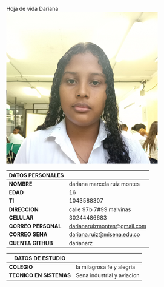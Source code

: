 Hoja de vida Dariana
<img src="https://github.com/darianarz/hoja-de-vida/blob/main/fto.jpg"
alt="la ceabeza y el torso de un esqueleto de dinosaurio;
      tiene una cabeza grande con dientes largos y afilados"
width="400"
height="400">

|**DATOS PERSONALES** |                              |
|---------------------|------------------------------|
|**NOMBRE**           |  dariana marcela ruiz montes |
|**EDAD**             |  16                          |
| **TI**              |  1043588307                  |
|**DIRECCION**        | calle 97b 7#99 malvinas      |
|**CELULAR**          | 30244486683                  |
| **CORREO PERSONAL** | darianaruizmontes@gmail.com  |
| **CORREO SENA**     | dariana.ruiz@misena.edu.co   |
| **CUENTA GITHUB**   | darianarz                    |


| **DATOS DE ESTUDIO**    |                             |
|-------------------------|-----------------------------|
| **COLEGIO**             | la milagrosa fe y alegria   |
| **TECNICO EN SISTEMAS** | Sena industrial y aviacion  |
 